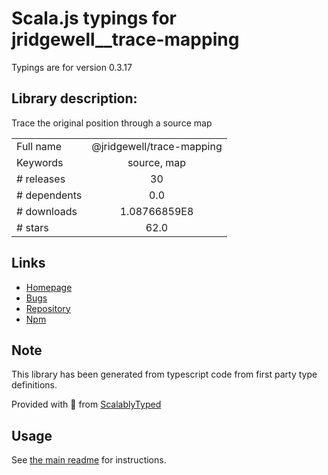 
# Scala.js typings for jridgewell__trace-mapping

Typings are for version 0.3.17

## Library description:
Trace the original position through a source map

|                    |                 |
| ------------------ | :-------------: |
| Full name          | @jridgewell/trace-mapping |
| Keywords           | source, map |
| # releases         | 30 |
| # dependents       | 0.0 |
| # downloads        | 1.08766859E8 |
| # stars            | 62.0 |

## Links
- [Homepage](https://github.com/jridgewell/trace-mapping#readme)
- [Bugs](https://github.com/jridgewell/trace-mapping/issues)
- [Repository](https://github.com/jridgewell/trace-mapping)
- [Npm](https://www.npmjs.com/package/%40jridgewell%2Ftrace-mapping)
    


## Note
This library has been generated from typescript code from first party type definitions.

Provided with :purple_heart: from [ScalablyTyped](https://github.com/oyvindberg/ScalablyTyped)

## Usage
See [the main readme](../../readme.md) for instructions.



